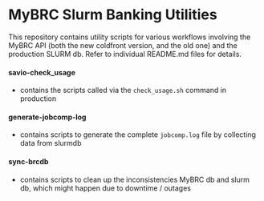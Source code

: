 # MyBRC Slurm Banking Utilities

This repository contains utility scripts for various workflows involving the MyBRC
API (both the new coldfront version, and the old one) and the production SLURM
db. Refer to individual README.md files for details.

#### savio-check_usage

- contains the scripts called via the `check_usage.sh` command in production

#### generate-jobcomp-log

- contains scripts to generate the complete `jobcomp.log` file by collecting
  data from slurmdb

#### sync-brcdb

- contains scripts to clean up the inconsistencies MyBRC db and slurm db, which
  might happen due to downtime / outages

